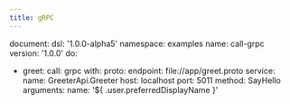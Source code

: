 ```yaml
---
title: gRPC
---
```

document:
  dsl: '1.0.0-alpha5'
  namespace: examples
  name: call-grpc
  version: '1.0.0'
do:
  - greet:
      call: grpc
      with:
        proto: 
          endpoint: file://app/greet.proto
        service:
          name: GreeterApi.Greeter
          host: localhost
          port: 5011
        method: SayHello
        arguments:
          name: '${ .user.preferredDisplayName }'